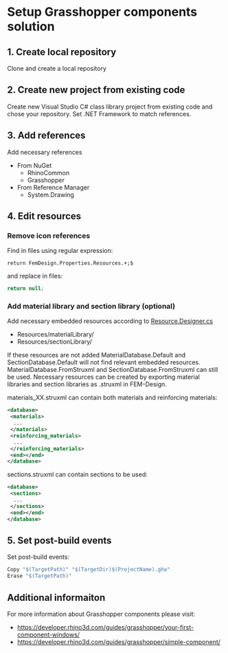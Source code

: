 # Setup Grasshopper components solution

## 1. Create local repository
Clone and create a local repository

## 2. Create new project from existing code
Create new Visual Studio C# class library project from existing code and chose your repository. Set .NET Framework to match references.

## 3. Add references
Add necessary references
* From NuGet
  * RhinoCommon
  * Grasshopper
* From Reference Manager
  * System.Drawing
  

## 4. Edit resources
### Remove icon references
Find in files using regular expression:
```
return FemDesign.Properties.Resources.+;$
```
 and replace in files:
 ```c#
 return null;
 ```

### Add material library and section library (optional)
Add necessary embedded resources according to [Resource.Designer.cs](https://github.com/andosca/femdesign-api/blob/dynamo/Properties/Resources.Designer.cs)
* Resources/materialLibrary/
* Resources/sectionLibrary/

If these resources are not added MaterialDatabase.Default and SectionDatabase.Default will not find relevant embedded resources. MaterialDatabase.FromStruxml and SectionDatabase.FromStruxml can still be used. Necessary resources can be created by exporting material libraries and section libraries as .struxml in FEM-Design. 

materials_XX.struxml can contain both materials and reinforcing materials:
```xml
<database>
 <materials>
  ...
 </materials>
 <reinforcing_materials>
  ...
 </reinforcing_materials>
 <end></end>
</database>
```

sections.struxml can contain sections to be used:
```xml
<database>
 <sections>
  ...
 </sections>
 <end></end>
</database>
```

## 5. Set post-build events
Set post-build events:

```c#
Copy "$(TargetPath)" "$(TargetDir)$(ProjectName).gha"
Erase "$(TargetPath)"
```

## Additional informaiton
For more information about Grasshopper components please visit:
* https://developer.rhino3d.com/guides/grasshopper/your-first-component-windows/
* https://developer.rhino3d.com/guides/grasshopper/simple-component/
